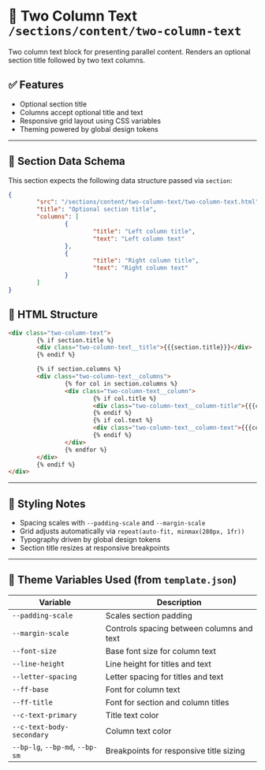 # 📂 Two Column Text `/sections/content/two-column-text`

Two column text block for presenting parallel content. Renders an optional section title followed by two text columns.

## ✅ Features

-   Optional section title
-   Columns accept optional title and text
-   Responsive grid layout using CSS variables
-   Theming powered by global design tokens

---

## 🧾 Section Data Schema

This section expects the following data structure passed via `section`:

```json
{
        "src": "/sections/content/two-column-text/two-column-text.html",
        "title": "Optional section title",
        "columns": [
                {
                        "title": "Left column title",
                        "text": "Left column text"
                },
                {
                        "title": "Right column title",
                        "text": "Right column text"
                }
        ]
}
```

## 🧱 HTML Structure

```html
<div class="two-column-text">
        {% if section.title %}
        <div class="two-column-text__title">{{{section.title}}}</div>
        {% endif %}

        {% if section.columns %}
        <div class="two-column-text__columns">
                {% for col in section.columns %}
                <div class="two-column-text__column">
                        {% if col.title %}
                        <div class="two-column-text__column-title">{{{col.title}}}</div>
                        {% endif %}
                        {% if col.text %}
                        <div class="two-column-text__column-text">{{{col.text}}}</div>
                        {% endif %}
                </div>
                {% endfor %}
        </div>
        {% endif %}
</div>
```

---

## 🎨 Styling Notes

-   Spacing scales with `--padding-scale` and `--margin-scale`
-   Grid adjusts automatically via `repeat(auto-fit, minmax(280px, 1fr))`
-   Typography driven by global design tokens
-   Section title resizes at responsive breakpoints

---

## 🧩 Theme Variables Used (from `template.json`)

| Variable                  | Description                                       |
| ------------------------- | ------------------------------------------------- |
| `--padding-scale`         | Scales section padding                            |
| `--margin-scale`          | Controls spacing between columns and text        |
| `--font-size`             | Base font size for column text                    |
| `--line-height`           | Line height for titles and text                   |
| `--letter-spacing`        | Letter spacing for titles and text                |
| `--ff-base`               | Font for column text                              |
| `--ff-title`              | Font for section and column titles                |
| `--c-text-primary`        | Title text color                                  |
| `--c-text-body-secondary` | Column text color                                 |
| `--bp-lg`, `--bp-md`, `--bp-sm` | Breakpoints for responsive title sizing |

